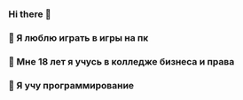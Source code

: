 ### Hi there 👋
### 🔭 Я люблю играть  в игры на пк
### 💬 Мне 18 лет я учусь в колледже бизнеса и права
### 🌱 Я учу  программирование
<!--
**xLordGuzlik1337/xLordGuzlik1337** is a ✨ _special_ ✨ repository because its `README.md` (this file) appears on your GitHub profile.

Here are some ideas to get you started:

- 🔭 I’m currently working on .college..
- 🌱 I’m currently learning ...
- 👯 I’m looking to collaborate on ...
- 🤔 I’m looking for help with ...
- 💬 Ask me about ...
- 📫 How to reach me: ...
- 😄 Pronouns: ...
- ⚡ Fun fact: ...
-->
